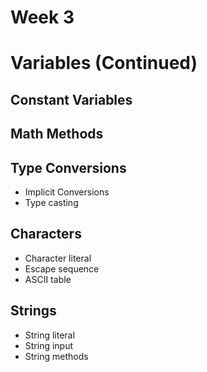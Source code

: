 # Week 3
# Variables (Continued)

## Constant Variables

## Math Methods

## Type Conversions
- Implicit Conversions
- Type casting

## Characters
- Character literal
- Escape sequence
- ASCII table

## Strings
- String literal
- String input
- String methods
